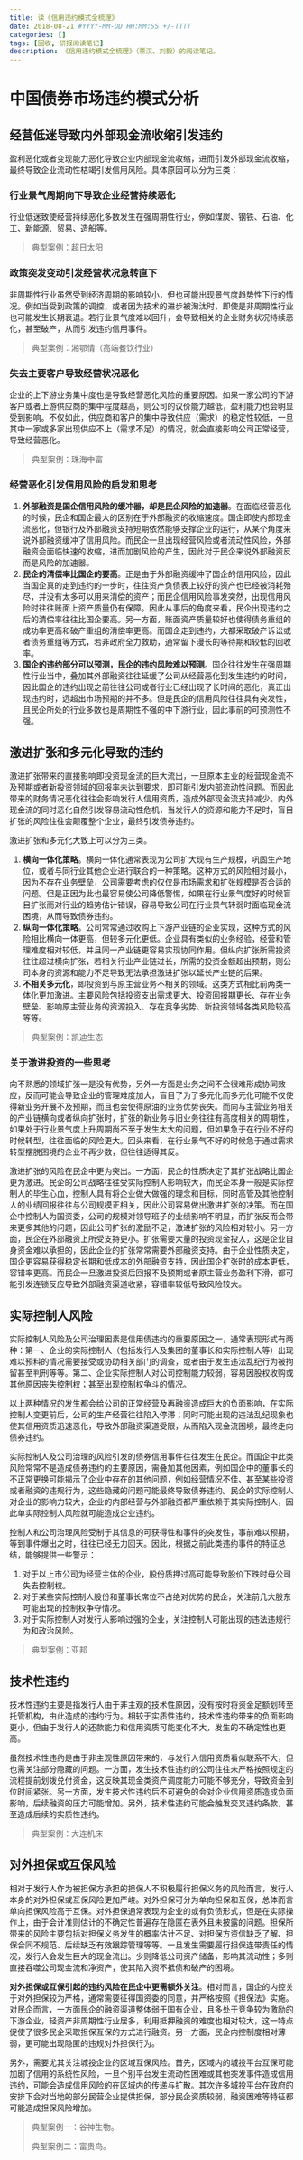 ```yaml
---
title: 读《信用违约模式全梳理》
date: 2018-08-21 #YYYY-MM-DD HH:MM:SS +/-TTTT
categories: []
tags: [固收, 研报阅读笔记]
description: 《信用违约模式全梳理》（覃汉、刘毅）的阅读笔记。
---
```


# 中国债券市场违约模式分析

## 经营低迷导致内外部现金流收缩引发违约

盈利恶化或者变现能力恶化导致企业内部现金流收缩，进而引发外部现金流收缩，最终导致企业流动性枯竭引发信用风险。具体原因可以分为三类：

### 行业景气周期向下导致企业经营持续恶化

行业低迷致使经营持续恶化多数发生在强周期性行业，例如煤炭、钢铁、石油、化工、新能源、贸易、造船等。

> 典型案例：超日太阳

### 政策突发变动引发经营状况急转直下

非周期性行业虽然受到经济周期的影响较小，但也可能出现景气度趋势性下行的情况。例如当受到政策的调控，或者因为技术的进步被淘汰时，即使是非周期性行业也可能发生长期衰退。若行业景气度难以回升，会导致相关的企业财务状况持续恶化，甚至破产，从而引发违约信用事件。

> 典型案例：湘鄂情（高端餐饮行业）

### 失去主要客户导致经营状况恶化

企业的上下游业务集中度也是导致经营恶化风险的重要原因。如果一家公司的下游客户或者上游供应商的集中程度越高，则公司的议价能力越低，盈利能力也会明显受到影响。不仅如此，供应商和客户的集中导致供应（需求）的稳定性较低，一旦其中一家或多家出现供应不上（需求不足）的情况，就会直接影响公司正常经营，导致经营恶化。

> 典型案例：珠海中富

### 经营恶化引发信用风险的启发和思考

1. **外部融资是国企信用风险的缓冲器，却是民企风险的加速器**。在面临经营恶化的时候，民企和国企最大的区别在于外部融资的收缩速度。国企即使内部现金流恶化，但银行及外部融资支持短期依然能够支撑企业的运行，从某个角度来说外部融资缓冲了信用风险。而民企一旦出现经营风险或者流动性风险，外部融资会面临快速的收缩，进而加剧风险的产生，因此对于民企来说外部融资反而是风险的加速器。
2. **民企的清偿率比国企的要高**。正是由于外部融资缓冲了国企的信用风险，因此当国企真的走到违约的一步时，往往资产负债表上较好的资产也已经被消耗殆尽，并没有太多可以用来清偿的资产；而民企信用风险事发突然，出现信用风险时往往账面上资产质量仍有保障。因此从事后的角度来看，民企出现违约之后的清偿率往往比国企要高。另一方面，账面资产质量较好也使得债务重组的成功率更高和破产重组的清偿率更高。而国企走到违约，大都采取破产诉讼或者债务重组等方式，若非政府全力救助，通常留下漫长的等待期和较低的回收率。
3. **国企的违约部分可以预测，民企的违约风险难以预测**。国企往往发生在强周期性行业当中，叠加其外部融资往往延缓了公司从经营恶化到发生违约的时间，因此国企的违约出现之前往往公司或者行业已经出现了长时间的恶化，真正出现违约时，远超出市场预期的并不多。但是民企的信用风险往往具有突发性，且民企所处的行业多数也是周期性不强的中下游行业，因此事前的可预测性不强。

## 激进扩张和多元化导致的违约

激进扩张带来的直接影响即投资现金流的巨大流出，一旦原本主业的经营现金流不及预期或者新投资领域的回报率未达到要求，即可能引发内部流动性问题。而因此带来的财务情况恶化往往会影响发行人信用资质，造成外部现金流支持减少。内外现金流的同时恶化自然引发容易流动性危机，当发行人的资源和能力不足时，盲目扩张的风险往往会颠覆整个企业，最终引发债券违约。

激进扩张和多元化大致上可以分为三类。

1. **横向一体化策略**。横向一体化通常表现为公司扩大现有生产规模，巩固生产地位，或者与同行业其他企业进行联合的一种策略。这种方式的风险相对最小，因为不存在业务壁垒，公司需要考虑的仅仅是市场需求和扩张规模是否合适的问题。但是正因为此也最容易使公司降低警惕，如果在行业景气度好的时候盲目扩张而对行业的趋势估计错误，容易导致公司在行业景气转弱时面临现金流困境，从而导致债券违约。
2. **纵向一体化策略**。公司常常通过收购上下游产业链的企业实现，这种方式的风险相比横向一体更高，但较多元化更低。企业具有类似的业务经验，经营和管理难度相对较低，并且同一产业链更容易实现协同作用。但纵向扩张所需投资往往超过横向扩张，若相关行业产业链过长，所需的投资金额超出预期，则公司本身的资源和能力不足导致无法承担激进扩张以延长产业链的后果。
3. **不相关多元化**，即投资到与原主营业务不相关的领域。这类方式相比前两类一体化更加激进。主要风险包括投资支出需求更大、投资回报期更长、存在业务壁垒、影响原主营业务的资源投入、存在竞争劣势、新投资领域各类风险较高等等。

> 典型案例：凯迪生态

### 关于激进投资的一些思考

向不熟悉的领域扩张一是没有优势，另外一方面是业务之间不会很难形成协同效应，反而可能会导致企业的管理难度加大，盲目了为了多元化而多元化可能不仅使得新业务开展不及预期，而且也会使得原油的业务优势丧失。而向与主营业务相关的产业链横向或者纵向扩张时，扩张的新业务与旧业务往往有高度相关的周期性，如果处于行业景气度上升周期尚不至于发生太大的问题，但如果急于在行业不好的时候转型，往往面临的风险更大。回头来看，在行业景气不好的时候急于通过需求转型摆脱困境的企业不再少数，但往往适得其反。

激进扩张的风险在民企中更为突出。一方面，民企的性质决定了其扩张战略比国企更为激进。民企的公司战略往往受实际控制人影响较大，而民企本身一般是实际控制人的毕生心血，控制人具有将企业做大做强的理念和目标，同时高管及其他控制人的业绩回报往往与公司规模正相关，因此公司容易做出激进扩张的决策。而在国企中控制人为国资委，公司的规模对领导班子的业绩影响不明显，而扩张反而会带来更多其他的问题，因此公司扩张的激励不足，激进扩张的风险相对较小。另一方面，民企在外部融资上所受支持更小。扩张需要大量的投资现金投入，这是企业自身资金难以承担的，因此企业的扩张常常需要外部融资支持。由于企业性质决定，国企更容易获得稳定长期和低成本的外部融资支持，因此国企扩张时的成本更低，容错率更高。而民企一旦激进投资后回报不及预期或者原主营业务盈利下滑，都可能引发连锁反应导致外部融资渠道收紧，容错率较低导致风险较大。

## 实际控制人风险

实际控制人风险及公司治理因素是信用债违约的重要原因之一，通常表现形式有两种：第一、企业的实际控制人（包括发行人及集团的董事长和实际控制人等）出现难以预料的情况需要接受或协助相关部门的调查，或者由于发生违法乱纪行为被拘留甚至判刑等等。第二、企业实际控制人对公司控制能力较弱，容易因股权收购或其他原因丧失控制权；甚至出现控制权争斗的情况。

以上两种情况的发生都会给公司的正常经营及再融资造成巨大的负面影响，在实际控制人变更前后，公司的生产经营往往陷入停滞；同时可能出现的违法乱纪现象也使其信用资质迅速恶化，导致外部融资渠道受限，从而陷入现金流困境，最终走向债券违约。

实际控制人及公司治理的风险引发的债券信用事件往往发生在民企。而国企中此类风险常常不是造成债券违约的主要原因，需叠加其他因素，例如国企中的董事长的不正常更换可能揭示了企业中存在的其他问题，例如经营情况不佳、甚至某些投资或者融资的违规行为，这些隐藏的问题可能最终导致债券违约。民企的实际控制人对企业的影响力较大，企业的内部经营与外部融资都严重依赖于其实际控制人，因此单实际控制人风险就可能造成企业违约。

控制人和公司治理风险受制于其信息的可获得性和事件的突发性，事前难以预期，等到事件爆出之时，往往已经无力回天。因此，根据之前此类违约事件的特征总结，能够提供一些警示：

1. 对于以上市公司为经营主体的企业，股份质押过高可能导致股价下跌时母公司失去控制权。
2. 对于某些实际控制人股份和董事长席位不占绝对优势的民企，关注前几大股东可能出现的控制权争夺情况。
3. 对于实际控制人对发行人影响过强的企业，关注控制人可能出现的违法违规行为和政治风险。

> 典型案例：亚邦

## 技术性违约

技术性违约主要是指发行人由于非主观的技术性原因，没有按时将资金足额划转至托管机构，由此造成的违约行为。相较于实质性违约，技术性违约带来的负面影响更小，但由于发行人的还款能力和信用资质可能变化不大，发生的不确定性也更高。

虽然技术性违约是由于非主观性原因带来的，与发行人信用资质看似联系不大，但也需关注部分隐藏的问题。一方面，发生技术性违约的公司往往未严格按照规定的流程提前划拨兑付资金，这反映其现金类资产调度能力可能不够充分，导致资金到位时间紧张。另一方面，发生技术性违约后不可避免的会对企业信用资质造成负面影响，后续融资的压力可能增加。另外，技术性违约可能会触发交叉违约条款，甚至造成后续的实质性违约。

> 典型案例：大连机床

## 对外担保或互保风险

相对于发行人作为被担保方承担的担保人不积极履行担保义务的风险而言，发行人本身的对外担保或互保风险更加严峻。对外担保可分为单向担保和互保，总体而言单向担保风险高于互保。对外担保通常表现为企业的或有负债形式，但是在实际操作上，由于会计准则估计的不确定性普遍存在隐匿在表外且未披露的问题。担保所带来的风险主要包括对担保义务发生的概率估计不足、对担保方资信缺乏了解、担保合同不规范、后续缺乏有效跟踪管理等等。一旦发生需要履行担保连带责任的情况，发行人会发生巨大的现金流出。少则降低公司资产储备，影响其流动性；多则直接吞噬公司现金流和净资产，使其陷入资不抵债和破产的困境。

**对外担保或互保引起的违约风险在民企中更需额外关注**。相对而言，国企的内控关于对外担保较为严格，通常需要征得国资委的同意，并严格按照《担保法》实施。对民企而言，一方面民企的融资渠道整体弱于国有企业，且多处于竞争较为激励的下游企业，轻资产非周期性行业居多，利用抵押融资的难度也相对较大，这一特点促使了很多民企采取担保互保的方式进行融资。另一方面，民企内控制度相对薄弱，更可能出现隐匿的违规对外担保行为。

另外，需要尤其关注城投企业的区域互保风险。首先，区域内的城投平台互保可能加剧了信用的系统性风险，一旦个别平台发生流动性困难或其他突发事件造成信用违约，可能会造成信用风险的在区域内的传递与扩散。其次许多城投平台在政府的安排下会对当地的部分民营企业提供担保，部分民企资质较弱，融资困难等特征都可能造成担保风险增加。

> 典型案例一：谷神生物。
>
> 典型案例二：富贵鸟。